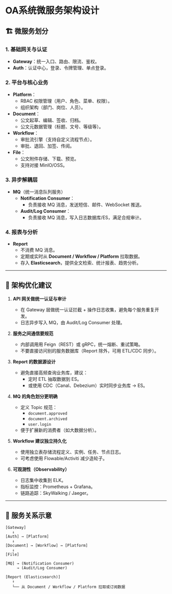 # OA系统微服务架构设计

## 🏗️ 微服务划分

### 1. 基础网关与认证
- **Gateway**：统一入口、路由、限流、鉴权。
- **Auth**：认证中心，登录、令牌管理、单点登录。

### 2. 平台与核心业务
- **Platform**：
  - RBAC 权限管理（用户、角色、菜单、权限）。
  - 组织架构（部门、岗位、人员）。
- **Document**：
  - 公文起草、编辑、签收、归档。
  - 公文元数据管理（标题、文号、等级等）。
- **Workflow**：
  - 审批流引擎（支持自定义流程节点）。
  - 审批、退回、加签、传阅。
- **File**：
  - 公文附件存储、下载、预览。
  - 支持对接 MinIO/OSS。

### 3. 异步解耦层
- **MQ**（统一消息队列服务）
  - **Notification Consumer**：
    - 负责接收 MQ 消息，发送短信、邮件、WebSocket 推送。
  - **Audit/Log Consumer**：
    - 负责接收 MQ 消息，写入日志数据库/ES，满足合规审计。

### 4. 报表与分析
- **Report**
  - 不消费 MQ 消息。
  - 定期或实时从 **Document / Workflow / Platform** 拉取数据。
  - 存入 **Elasticsearch**，提供全文检索、统计报表、趋势分析。

---

## 🔧 架构优化建议

1. **API 网关做统一认证与审计**
   - 在 Gateway 层做统一认证拦截 + 操作日志收集，避免每个服务重复开发。
   - 日志异步写入 MQ，由 Audit/Log Consumer 处理。

2. **服务之间通信要规范**
   - 内部调用用 Feign（REST）或 gRPC，统一熔断、重试策略。
   - 不要直接访问别的服务数据库（Report 除外，可用 ETL/CDC 同步）。

3. **Report 的数据源设计**
   - 避免直接高频查询业务库，建议：
     - 定时 ETL 抽取数据到 ES。
     - 或使用 CDC（Canal、Debezium）实时同步业务库 → ES。

4. **MQ 的角色划分更明确**
   - 定义 Topic 规范：
     - `document.approved`
     - `document.archived`
     - `user.login`
   - 便于扩展新的消费者（如大数据分析）。

5. **Workflow 建议独立持久化**
   - 使用独立表存储流程定义、实例、任务、节点日志。
   - 可考虑使用 Flowable/Activiti 减少造轮子。

6. **可观测性（Observability）**
   - 日志集中收集到 ELK。
   - 指标监控：Prometheus + Grafana。
   - 链路追踪：SkyWalking / Jaeger。

---

## 🔗 服务关系示意

```
[Gateway]
   ↓
[Auth] → [Platform]
   ↓
[Document] → [Workflow] → [Platform]
   ↓
[File]

[MQ] → (Notification Consumer)
     → (Audit/Log Consumer)

[Report (Elasticsearch)]
   ↑
   └── 从 Document / Workflow / Platform 拉取或订阅数据
```
